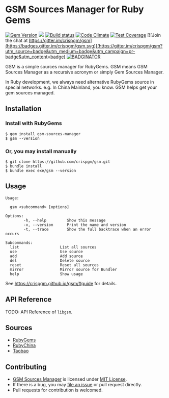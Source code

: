 # GSM Sources Manager for Ruby Gems

[![Gem Version](https://badge.fury.io/rb/gsm-sources-manager.svg)](https://badge.fury.io/rb/gsm-sources-manager)
[![](https://api.travis-ci.org/crispgm/gsm.svg)](https://travis-ci.org/crispgm/gsm)
[![Build status](https://ci.appveyor.com/api/projects/status/3mgxei9imr94w67k?svg=true)](https://ci.appveyor.com/project/crispgm/gsm)
[![Code Climate](https://codeclimate.com/github/crispgm/gsm/badges/gpa.svg)](https://codeclimate.com/github/crispgm/gsm)
[![Test Coverage](https://codeclimate.com/github/crispgm/gsm/badges/coverage.svg)](https://codeclimate.com/github/crispgm/gsm/coverage)
[![Join the chat at https://gitter.im/crispgm/gsm](https://badges.gitter.im/crispgm/gsm.svg)](https://gitter.im/crispgm/gsm?utm_source=badge&utm_medium=badge&utm_campaign=pr-badge&utm_content=badge)
[![BADGINATOR](https://badginator.herokuapp.com/crispgm/gsm.svg)](https://github.com/defunctzombie/badginator)

GSM is a simple sources manager for RubyGems. GSM means GSM Sources Manager as a recursive acronym or simply Gem Sources Manager.

In Ruby development, we always need alternative RubyGems source in special networks. e.g. In China Mainland, you know. GSM helps get your gem sources managed.

## Installation

### Install with RubyGems

```
$ gem install gsm-sources-manager
$ gsm --version
```

### Or, you may install manually

```
$ git clone https://github.com/crispgm/gsm.git
$ bundle install
$ bundle exec exe/gsm --version
```

## Usage

```
Usage:

  gsm <subcommand> [options]

Options:
        -h, --help         Show this message
        -v, --version      Print the name and version
        -t, --trace        Show the full backtrace when an error occurs

Subcommands:
  list                  List all sources
  use                   Use source
  add                   Add source
  del                   Delete source
  reset                 Reset all sources
  mirror                Mirror source for Bundler
  help                  Show usage
```

See <https://crispgm.github.io/gsm/#guide> for details.

## API Reference

TODO: API Reference of `libgsm`.

## Sources

* [RubyGems](https://rubygems.org/)
* [RubyChina](https://gems.ruby-china.org/)
* [Taobao](https://ruby.taobao.org/)

## Contributing

* [GSM Sources Manager](https://github.com/crispgm/gsm) is licensed under [MIT License](/LICENSE).
* If there is a bug, you may [file an issue](https://github.com/crispgm/gsm/issues/new) or pull request directly.
* Pull requests for contribution is welcomed.
